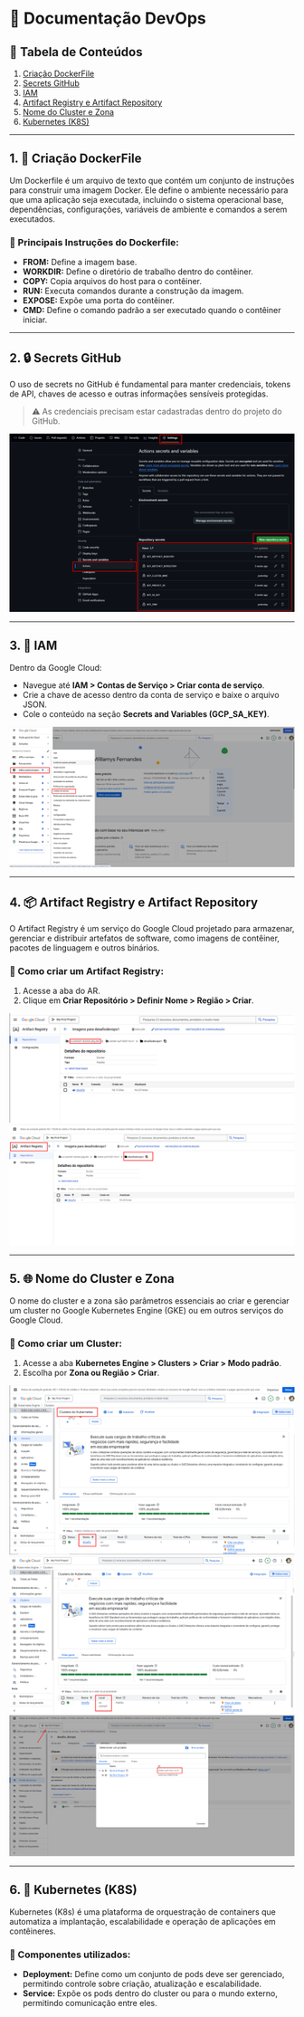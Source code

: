
# 📌 Documentação DevOps

## 📖 Tabela de Conteúdos
1. [Criação DockerFile](#1-criação-dockerfile)
2. [Secrets GitHub](#2-secrets-github)
3. [IAM](#3-iam)
4. [Artifact Registry e Artifact Repository](#4-artifact-registry-e-artifact-repository)
5. [Nome do Cluster e Zona](#5-nome-do-cluster-e-zona)
6. [Kubernetes (K8S)](#6-kubernetes-k8s)

---

## 1. 🚀 Criação DockerFile
Um Dockerfile é um arquivo de texto que contém um conjunto de instruções para construir uma imagem Docker. Ele define o ambiente necessário para que uma aplicação seja executada, incluindo o sistema operacional base, dependências, configurações, variáveis de ambiente e comandos a serem executados.

### 🔑 Principais Instruções do Dockerfile:
- **FROM:** Define a imagem base.
- **WORKDIR:** Define o diretório de trabalho dentro do contêiner.
- **COPY:** Copia arquivos do host para o contêiner.
- **RUN:** Executa comandos durante a construção da imagem.
- **EXPOSE:** Expõe uma porta do contêiner.
- **CMD:** Define o comando padrão a ser executado quando o contêiner iniciar.

---

## 2. 🔒 Secrets GitHub
O uso de secrets no GitHub é fundamental para manter credenciais, tokens de API, chaves de acesso e outras informações sensíveis protegidas.

> ⚠️ As credenciais precisam estar cadastradas dentro do projeto do GitHub.

![Secrets GitHub](ImageDoc/secrets_GH.png)

---

## 3. 🔑 IAM
Dentro da Google Cloud:
- Navegue até **IAM > Contas de Serviço > Criar conta de serviço**.
- Crie a chave de acesso dentro da conta de serviço e baixe o arquivo JSON.
- Cole o conteúdo na seção **Secrets and Variables (GCP_SA_KEY)**.

![Conta de Serviço](ImageDoc/GCP_ContaServico.png)

---

## 4. 📦 Artifact Registry e Artifact Repository
O Artifact Registry é um serviço do Google Cloud projetado para armazenar, gerenciar e distribuir artefatos de software, como imagens de contêiner, pacotes de linguagem e outros binários.

### 📌 Como criar um Artifact Registry:
1. Acesse a aba do AR.
2. Clique em **Criar Repositório > Definir Nome > Região > Criar**.

![Artifact Registry](ImageDoc/GCP_ARTIFACT_REGISTRY.png)
![Artifact Repository](ImageDoc/GCP_ARTIFACT_REPOSITORY.png)

---

## 5. 🌐 Nome do Cluster e Zona
O nome do cluster e a zona são parâmetros essenciais ao criar e gerenciar um cluster no Google Kubernetes Engine (GKE) ou em outros serviços do Google Cloud.

### 📌 Como criar um Cluster:
1. Acesse a aba **Kubernetes Engine > Clusters > Criar > Modo padrão**.
2. Escolha por **Zona ou Região > Criar**.

![Cluster Name](ImageDoc/GCP_ClusterName.png)
![Zone](ImageDoc/GCP_Zone.png)
![Project ID](ImageDoc/GCP_ProjectID.png)

---

## 6. 🐳 Kubernetes (K8S)
Kubernetes (K8s) é uma plataforma de orquestração de containers que automatiza a implantação, escalabilidade e operação de aplicações em contêineres.

### 📌 Componentes utilizados:
- **Deployment:** Define como um conjunto de pods deve ser gerenciado, permitindo controle sobre criação, atualização e escalabilidade.
- **Service:** Expõe os pods dentro do cluster ou para o mundo externo, permitindo comunicação entre eles.
